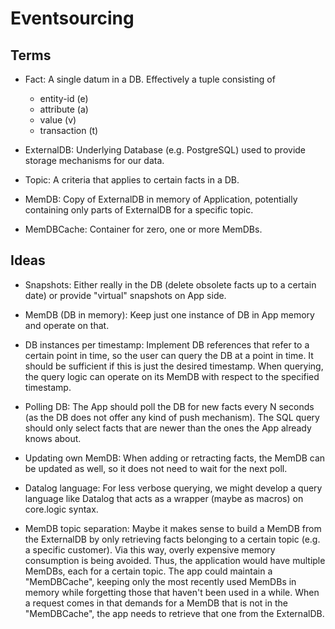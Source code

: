 # Eventsourcing


## Terms

- Fact:
  A single datum in a DB. Effectively a tuple consisting of
    - entity-id (e)
    - attribute (a)
    - value (v)
    - transaction (t)

- ExternalDB:
  Underlying Database (e.g. PostgreSQL) used to provide storage
  mechanisms for our data.

- Topic:
  A criteria that applies to certain facts in a DB.

- MemDB:
  Copy of ExternalDB in memory of Application, potentially containing only
  parts of ExternalDB for a specific topic.

- MemDBCache:
  Container for zero, one or more MemDBs.


## Ideas

- Snapshots:
  Either really in the DB (delete obsolete facts up to a certain date) or
  provide "virtual" snapshots on App side.

- MemDB (DB in memory):
  Keep just one instance of DB in App memory and operate on that.

- DB instances per timestamp:
  Implement DB references that refer to a certain point in time, so the user
  can query the DB at a point in time. It should be sufficient if this is just
  the desired timestamp. When querying, the query logic can operate on its
  MemDB with respect to the specified timestamp.

- Polling DB:
  The App should poll the DB for new facts every N seconds (as the DB does
  not offer any kind of push mechanism). The SQL query should only select
  facts that are newer than the ones the App already knows about.

- Updating own MemDB:
  When adding or retracting facts, the MemDB can be updated as well, so it
  does not need to wait for the next poll.

- Datalog language:
  For less verbose querying, we might develop a query language like Datalog
  that acts as a wrapper (maybe as macros) on core.logic syntax.

- MemDB topic separation:
  Maybe it makes sense to build a MemDB from the ExternalDB by only retrieving
  facts belonging to a certain topic (e.g. a specific customer). Via this way,
  overly expensive memory consumption is being avoided.
  Thus, the application would have multiple MemDBs, each for a certain topic.
  The app could maintain a "MemDBCache", keeping only the most recently used MemDBs
  in memory while forgetting those that haven't been used in a while.
  When a request comes in that demands for a MemDB that is not in the "MemDBCache",
  the app needs to retrieve that one from the ExternalDB.
